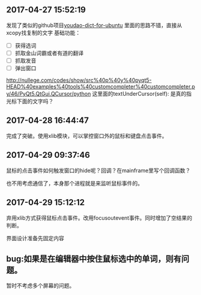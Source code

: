 ## 2017-04-27 15:52:19
发现了类似的github项目[youdao-dict-for-ubuntu](https://github.com/idning/youdao-dict-for-ubuntu)
里面的思路不错，直接从xcopy找复制的文字
基础功能：
- [ ] 获得选词
- [ ] 抓取金山词霸或者有道的翻译
- [ ] 抓取发音
- [ ] 弹出窗口

http://nullege.com/codes/show/src%40p%40y%40pyqt5-HEAD%40examples%40tools%40customcompleter%40customcompleter.py/46/PyQt5.QtGui.QCursor/python 
这里面的textUnderCursor(self): 是真的指光标下面的文字吗？

## 2017-04-28 16:44:47

完成了突破。使用xlib模块，可以掌控窗口外的鼠标和键盘点击事件。

## 2017-04-29 09:37:46

鼠标的点击事件如何触发窗口的hide呢？回调？在mainframe里写个回调函数？

也不用考虑通信了，本身那个进程就是来监听鼠标事件的。
## 2017-04-29 15:12:12
弃用xlib方式获得鼠标点击事件。改用focusoutevent事件。同时增加了空结果的判断。

界面设计准备先固定内容

## bug:如果是在编辑器中按住鼠标选中的单词，则有问题。

暂时不考虑多个屏幕的问题。